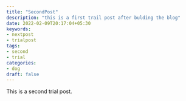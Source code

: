 ```yaml
---
title: "SecondPost"
description: "this is a first trail post after bulding the blog"
date: 2022-02-09T20:17:04+05:30
keywords:
- nextpost
- trialpost
tags:
- second
- trial
categories:
- dog
draft: false
---
```


This is a second trial post. 